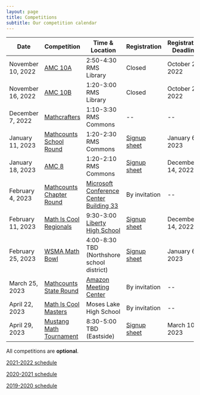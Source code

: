 ```yaml
---
layout: page
title: Competitions
subtitle: Our competition calendar
---
```


| Date                  | Competition		| Time & Location | Registration | Registration Deadline
| -----------           | --------            | --- | ----- | --- |
|November 10, 2022      | [AMC 10A](/amc) | 2:50-4:30 RMS Library | Closed | October 25, 2022
|November 16, 2022      | [AMC 10B](/amc) | 1:20-3:00 RMS Library | Closed | October 25, 2022
|December 7, 2022       | [Mathcrafters](https://www.mathcrafters.com/Play/Watch/1) | 1:10-3:30 RMS Commons | -- | --
|January 11, 2023		| [Mathcounts School Round](/mathcounts) |  1:20-2:30 RMS Commons | [Signup sheet](https://rmsptsa.sharepoint.com/:x:/r/sites/mathclub/_layouts/15/Doc.aspx?sourcedoc=%7B571B3375-9DF4-42A2-B345-8313C7182EEF%7D&file=Competitions%20%26%20Teams.xlsx&action=default&mobileredirect=true) | January 6, 2023
|January 18, 2023       | [AMC 8](/amc) | 1:20-2:10 RMS Commons | [Signup sheet](https://rmsptsa.sharepoint.com/:x:/r/sites/mathclub/_layouts/15/Doc.aspx?sourcedoc=%7B571B3375-9DF4-42A2-B345-8313C7182EEF%7D&file=Competitions%20%26%20Teams.xlsx&action=default&mobileredirect=true) | December 14, 2022
|February 4, 2023         | [Mathcounts Chapter Round](/mathcounts) | [Microsoft Conference Center Building 33](https://goo.gl/maps/duZrcfdH2tpuvmU78) | By invitation | --
|February 11, 2023      | [Math Is Cool Regionals](/mathiscool) | 9:30-3:00 [Liberty High School](https://www.google.com/maps/dir//Liberty+High+School,+16655+SE+136th+St,+Renton,+WA+98059) | [Signup sheet](https://rmsptsa.sharepoint.com/:x:/r/sites/mathclub/_layouts/15/Doc.aspx?sourcedoc=%7B571B3375-9DF4-42A2-B345-8313C7182EEF%7D&file=Competitions%20%26%20Teams.xlsx&action=default&mobileredirect=true) | December 14, 2022
|February 25, 2023       | [WSMA Math Bowl](https://www.wastudentmath.org/contests/mathbowl/) | 4:00-8:30 TBD (Northshore school district) | [Signup sheet](https://rmsptsa.sharepoint.com/:x:/r/sites/mathclub/_layouts/15/Doc.aspx?sourcedoc=%7B571B3375-9DF4-42A2-B345-8313C7182EEF%7D&file=Competitions%20%26%20Teams.xlsx&action=default&mobileredirect=true) | January 6, 2023
|March 25, 2023            | [Mathcounts State Round](/mathcounts)  | [Amazon Meeting Center](https://goo.gl/maps/T2eajGvFeec6NyEc8) | By invitation | --
|April 22, 2023			| [Math Is Cool Masters](/mathiscool) | Moses Lake High School | By invitation | --
|April 29, 2023			| [Mustang Math Tournament](https://mustangmath.com/competitions/mmt-2023) | 8:30-5:00 TBD (Eastside) | [Signup sheet](https://rmsptsa.sharepoint.com/:x:/r/sites/mathclub/_layouts/15/Doc.aspx?sourcedoc=%7B571B3375-9DF4-42A2-B345-8313C7182EEF%7D&file=Competitions%20%26%20Teams.xlsx&action=default&mobileredirect=true) | March 10, 2023

All competitions are **optional**.

[2021-2022 schedule](/competitions-2122.md)

[2020-2021 schedule](/competitions-2021.md)

[2019-2020 schedule](/competitions-1920.md)
